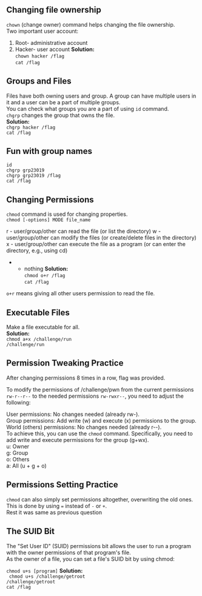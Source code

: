 ## Changing file ownership
`chown` (change owner) command helps changing the file ownership. <br>
Two important user account:
1. Root- administrative account
2. Hacker- user account
**Solution:** <br>
`chown hacker /flag` <br>
`cat /flag`
## Groups and Files 
Files have both owning users and group. A group can have multiple users in it and a user can be a part of multiple groups.<br>
You can check what groups you are a part of using `id` command. <br>
`chgrp` changes the group that owns the file.<br>
**Solution:** <br> 
`chgrp hacker /flag` <br>
`cat /flag`
## Fun with group names 
`id`<br>
`chgrp grp23019` <br>
`chgrp grp23019 /flag` <br> 
`cat /flag`
## Changing Permissions 
`chmod` command is used for changing properties. <br>
`chmod [-options] MODE file_name`

r - user/group/other can read the file (or list the directory)
w - user/group/other can modify the files (or create/delete files in the directory)
x - user/group/other can execute the file as a program (or can enter the directory, e.g., using cd)
- - nothing
**Solution:** <br>
`chmod o+r /flag`<br>
`cat /flag` <br>

`o+r` means giving all other users permission to read the file. <br>
## Executable Files 
Make a file executable for all. <br> 
**Solution:** <br>
`chmod a+x /challenge/run`<br>
`/challenge/run`<br>
## Permission Tweaking Practice 
After changing permissions 8 times in a row, flag was provided. <br>

To modify the permissions of /challenge/pwn from the current permissions `rw-r--r--` to the needed permissions `rw-rwxr--`, you need to adjust the following:

User permissions: No changes needed (already rw-).<br>
Group permissions: Add write (w) and execute (x) permissions to the group.<br>
World (others) permissions: No changes needed (already r--).<br>
To achieve this, you can use the `chmod` command. Specifically, you need to add write and execute permissions for the group (g+wx).<br>
u: Owner<br>
g: Group<br>
o: Others<br>
a: All (u + g + o)<br>
## Permissions Setting Practice 
`chmod` can also simply set permissions altogether, overwriting the old ones. This is done by using `=` instead of `-` or `+`.<br>
Rest it was same as previous question
## The SUID Bit 
The "Set User ID" (SUID) permissions bit allows the user to run a program with the owner permissions of that program's file.<br>
As the owner of a file, you can set a file's SUID bit by using chmod:

`chmod u+s [program]`
**Solution:** <br> 
` chmod u+s /challenge/getroot`<br>
`/challenge/getroot `<br>
`cat /flag `<br>




